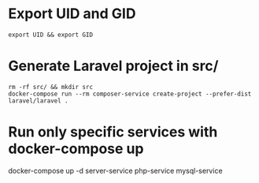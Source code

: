 # Export UID and GID

`export UID && export GID`

# Generate Laravel project in src/

```
rm -rf src/ && mkdir src
docker-compose run --rm composer-service create-project --prefer-dist laravel/laravel .
```

# Run only specific services with docker-compose up

docker-compose up -d server-service php-service mysql-service
